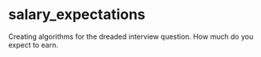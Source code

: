 # salary_expectations
Creating algorithms for the dreaded interview question.  How much do you expect to earn. 
